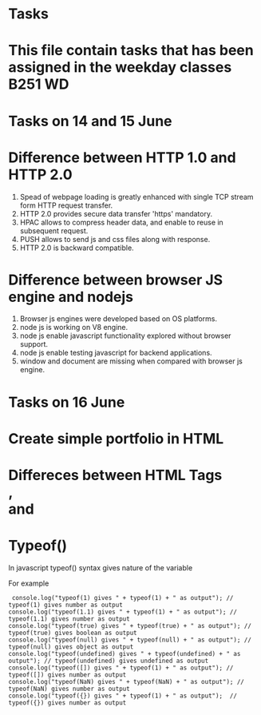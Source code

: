 # Tasks
# This file contain tasks that has been assigned in the weekday classes B251 WD

# Tasks on 14 and 15 June
#  Difference between HTTP 1.0 and HTTP 2.0
1. Spead of webpage loading is greatly enhanced with single TCP stream form HTTP request transfer.
2. HTTP 2.0 provides secure data transfer 'https' mandatory.
3. HPAC allows to compress header data, and enable to reuse in subsequent request.
4. PUSH allows to send js and css files along with response.
5. HTTP 2.0 is backward compatible.

# Difference between browser JS engine and nodejs
1. Browser js engines were developed based on OS platforms.
2. node js is working on V8 engine.
3. node js enable javascript functionality explored without browser support.
4. node js enable testing javascript for backend applications.
5. window and document are missing when compared with browser js engine.

# Tasks on 16 June

# Create simple portfolio in HTML
# Differeces between HTML Tags <div>, <article> and <section>
# Typeof()
  In javascript typeof() syntax gives nature of the variable
  
  For example 
```
 console.log("typeof(1) gives " + typeof(1) + " as output"); //  typeof(1) gives number as output
console.log("typeof(1.1) gives " + typeof(1) + " as output"); // typeof(1.1) gives number as output
console.log("typeof(true) gives " + typeof(true) + " as output"); // typeof(true) gives boolean as output
console.log("typeof(null) gives " + typeof(null) + " as output"); // typeof(null) gives object as output 
console.log("typeof(undefined) gives " + typeof(undefined) + " as output"); // typeof(undefined) gives undefined as output  
console.log("typeof([]) gives " + typeof(1) + " as output"); // typeof([]) gives number as output  
console.log("typeof(NaN) gives " + typeof(NaN) + " as output"); // typeof(NaN) gives number as output
console.log("typeof({}) gives " + typeof(1) + " as output");  // typeof({}) gives number as output

  ```
  
  
